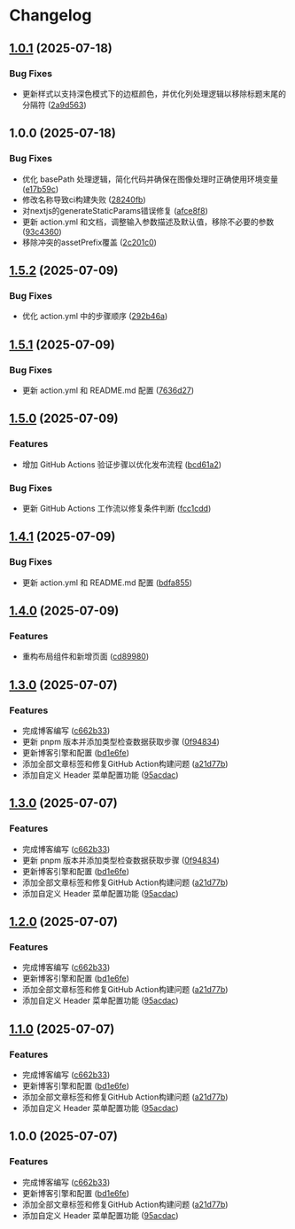 # Changelog

## [1.0.1](https://github.com/bosens-China/yliu-blog-engine/compare/web-v1.0.0...web-v1.0.1) (2025-07-18)


### Bug Fixes

* 更新样式以支持深色模式下的边框颜色，并优化列处理逻辑以移除标题末尾的分隔符 ([2a9d563](https://github.com/bosens-China/yliu-blog-engine/commit/2a9d563cd64d08c3f2ffd7804af89e23e2be2c56))

## 1.0.0 (2025-07-18)


### Bug Fixes

* 优化 basePath 处理逻辑，简化代码并确保在图像处理时正确使用环境变量 ([e17b59c](https://github.com/bosens-China/yliu-blog-engine/commit/e17b59c3c54492e063a29c6c2c40324e76dc3922))
* 修改名称导致ci构建失败 ([28240fb](https://github.com/bosens-China/yliu-blog-engine/commit/28240fb99d7d1e94455ed4d16b2e6f3f1002b3d2))
* 对nextjs的generateStaticParams错误修复 ([afce8f8](https://github.com/bosens-China/yliu-blog-engine/commit/afce8f8a9c3de685698fa6c37ab5f9754be8a7ed))
* 更新 action.yml 和文档，调整输入参数描述及默认值，移除不必要的参数 ([93c4360](https://github.com/bosens-China/yliu-blog-engine/commit/93c4360adf93b42bc146c690a8c73de07e05912d))
* 移除冲突的assetPrefix覆盖 ([2c201c0](https://github.com/bosens-China/yliu-blog-engine/commit/2c201c0c484af81c4dc8dad12bfb3ee0e17b85e4))

## [1.5.2](https://github.com/bosens-China/yliu-blog-engine/compare/v1.5.1...v1.5.2) (2025-07-09)


### Bug Fixes

* 优化 action.yml 中的步骤顺序 ([292b46a](https://github.com/bosens-China/yliu-blog-engine/commit/292b46a6aef497e0477826d167b6eafc072995b2))

## [1.5.1](https://github.com/bosens-China/yliu-blog-engine/compare/v1.5.0...v1.5.1) (2025-07-09)


### Bug Fixes

* 更新 action.yml 和 README.md 配置 ([7636d27](https://github.com/bosens-China/yliu-blog-engine/commit/7636d27795583bb92ce7bd48afd6d6b2781058ef))

## [1.5.0](https://github.com/bosens-China/yliu-blog-engine/compare/v1.4.1...v1.5.0) (2025-07-09)


### Features

* 增加 GitHub Actions 验证步骤以优化发布流程 ([bcd61a2](https://github.com/bosens-China/yliu-blog-engine/commit/bcd61a2ff25f67ae2f7804adc2b96bd7a490fe8b))


### Bug Fixes

* 更新 GitHub Actions 工作流以修复条件判断 ([fcc1cdd](https://github.com/bosens-China/yliu-blog-engine/commit/fcc1cdd194debe608b62d9fdbf2c22a0e53ca3de))

## [1.4.1](https://github.com/bosens-China/yliu-blog-engine/compare/v1.4.0...v1.4.1) (2025-07-09)


### Bug Fixes

* 更新 action.yml 和 README.md 配置 ([bdfa855](https://github.com/bosens-China/yliu-blog-engine/commit/bdfa8558351c3b184920e7fc5cece467ed43993a))

## [1.4.0](https://github.com/bosens-China/yliu-blog-engine/compare/v1.3.0...v1.4.0) (2025-07-09)


### Features

* 重构布局组件和新增页面 ([cd89980](https://github.com/bosens-China/yliu-blog-engine/commit/cd89980123c826bed856a7140787cf6dabca565d))

## [1.3.0](https://github.com/bosens-China/yliu-blog-engine/compare/v1.2.0...v1.3.0) (2025-07-07)


### Features

* 完成博客编写 ([c662b33](https://github.com/bosens-China/yliu-blog-engine/commit/c662b330ad488dda1b52cb179212faad5a48d3de))
* 更新 pnpm 版本并添加类型检查数据获取步骤 ([0f94834](https://github.com/bosens-China/yliu-blog-engine/commit/0f94834eb7e70c472c38d348ad579cabd4122c09))
* 更新博客引擎和配置 ([bd1e6fe](https://github.com/bosens-China/yliu-blog-engine/commit/bd1e6febfdd91c395cb8373ecc9c87d0e7309fc8))
* 添加全部文章标签和修复GitHub Action构建问题 ([a21d77b](https://github.com/bosens-China/yliu-blog-engine/commit/a21d77be2fc96c86b1f1a0d1569ace0b148c3f5b))
* 添加自定义 Header 菜单配置功能 ([95acdac](https://github.com/bosens-China/yliu-blog-engine/commit/95acdaca05e4eb510767aa290a19f0fb1b72dca1))

## [1.3.0](https://github.com/bosens-China/yliu-blog-engine/compare/v1.2.0...v1.3.0) (2025-07-07)


### Features

* 完成博客编写 ([c662b33](https://github.com/bosens-China/yliu-blog-engine/commit/c662b330ad488dda1b52cb179212faad5a48d3de))
* 更新 pnpm 版本并添加类型检查数据获取步骤 ([0f94834](https://github.com/bosens-China/yliu-blog-engine/commit/0f94834eb7e70c472c38d348ad579cabd4122c09))
* 更新博客引擎和配置 ([bd1e6fe](https://github.com/bosens-China/yliu-blog-engine/commit/bd1e6febfdd91c395cb8373ecc9c87d0e7309fc8))
* 添加全部文章标签和修复GitHub Action构建问题 ([a21d77b](https://github.com/bosens-China/yliu-blog-engine/commit/a21d77be2fc96c86b1f1a0d1569ace0b148c3f5b))
* 添加自定义 Header 菜单配置功能 ([95acdac](https://github.com/bosens-China/yliu-blog-engine/commit/95acdaca05e4eb510767aa290a19f0fb1b72dca1))

## [1.2.0](https://github.com/bosens-China/yliu-blog-engine/compare/v1.1.0...v1.2.0) (2025-07-07)


### Features

* 完成博客编写 ([c662b33](https://github.com/bosens-China/yliu-blog-engine/commit/c662b330ad488dda1b52cb179212faad5a48d3de))
* 更新博客引擎和配置 ([bd1e6fe](https://github.com/bosens-China/yliu-blog-engine/commit/bd1e6febfdd91c395cb8373ecc9c87d0e7309fc8))
* 添加全部文章标签和修复GitHub Action构建问题 ([a21d77b](https://github.com/bosens-China/yliu-blog-engine/commit/a21d77be2fc96c86b1f1a0d1569ace0b148c3f5b))
* 添加自定义 Header 菜单配置功能 ([95acdac](https://github.com/bosens-China/yliu-blog-engine/commit/95acdaca05e4eb510767aa290a19f0fb1b72dca1))

## [1.1.0](https://github.com/bosens-China/yliu-blog-engine/compare/v1.0.0...v1.1.0) (2025-07-07)


### Features

* 完成博客编写 ([c662b33](https://github.com/bosens-China/yliu-blog-engine/commit/c662b330ad488dda1b52cb179212faad5a48d3de))
* 更新博客引擎和配置 ([bd1e6fe](https://github.com/bosens-China/yliu-blog-engine/commit/bd1e6febfdd91c395cb8373ecc9c87d0e7309fc8))
* 添加全部文章标签和修复GitHub Action构建问题 ([a21d77b](https://github.com/bosens-China/yliu-blog-engine/commit/a21d77be2fc96c86b1f1a0d1569ace0b148c3f5b))
* 添加自定义 Header 菜单配置功能 ([95acdac](https://github.com/bosens-China/yliu-blog-engine/commit/95acdaca05e4eb510767aa290a19f0fb1b72dca1))

## 1.0.0 (2025-07-07)


### Features

* 完成博客编写 ([c662b33](https://github.com/bosens-China/yliu-blog-engine/commit/c662b330ad488dda1b52cb179212faad5a48d3de))
* 更新博客引擎和配置 ([bd1e6fe](https://github.com/bosens-China/yliu-blog-engine/commit/bd1e6febfdd91c395cb8373ecc9c87d0e7309fc8))
* 添加全部文章标签和修复GitHub Action构建问题 ([a21d77b](https://github.com/bosens-China/yliu-blog-engine/commit/a21d77be2fc96c86b1f1a0d1569ace0b148c3f5b))
* 添加自定义 Header 菜单配置功能 ([95acdac](https://github.com/bosens-China/yliu-blog-engine/commit/95acdaca05e4eb510767aa290a19f0fb1b72dca1))
